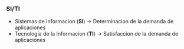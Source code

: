 
### SI/TI
- Sistemas de Informacion (**SI**) -> Determinacion de la demanda de aplicaciones
- Tecnologia de la Informacion (**TI**) -> Satisfaccion de la demanda de aplicaciones

